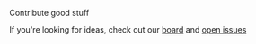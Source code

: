 Contribute good stuff

If you're looking for ideas, check out our [board](https://github.com/users/yoavbls/projects/3) and [open issues](https://github.com/yoavbls/pretty-ts-errors/issues)